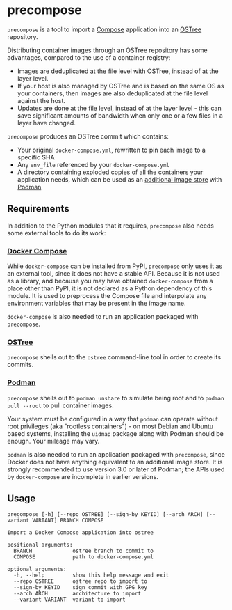 # precompose

`precompose` is a tool to import a [Compose](https://www.compose-spec.io/) application into an [OSTree](https://ostreedev.github.io/ostree/introduction/) repository.

Distributing container images through an OSTree repository has some advantages, compared to the use of a container registry:

- Images are deduplicated at the file level with OSTree, instead of at the layer level.
- If your host is also managed by OSTree and is based on the same OS as your containers, then images are also deduplicated at the file level against the host.
- Updates are done at the file level, instead of at the layer level - this can save significant amounts of bandwidth when only one or a few files in a layer have changed.

`precompose` produces an OSTree commit which contains:

- Your original `docker-compose.yml`, rewritten to pin each image to a specific SHA
- Any `env_file` referenced by your `docker-compose.yml`
- A directory containing exploded copies of all the containers your application needs, which can be used as an [additional image store](https://www.redhat.com/sysadmin/image-stores-podman) with [Podman](https://podmain.io)

## Requirements

In addition to the Python modules that it requires, `precompose` also needs some external tools to do its work:

### [Docker Compose](https://github.com/docker/compose)

While `docker-compose` can be installed from PyPI, `precompose` only uses it as an external tool, since it does not have a stable API. Because it is not used as a library, and because you may have obtained `docker-compose` from a place other than PyPI, it is not declared as a Python dependency of this module. It is used to preprocess the Compose file and interpolate any environment variables that may be present in the image name.

`docker-compose` is also needed to run an application packaged with `precompose`.

### [OSTree](https://github.com/ostreedev/ostree)

`precompose` shells out to the `ostree` command-line tool in order to create its commits.

### [Podman](https://github.com/containers/podman)

`precompose` shells out to `podman unshare` to simulate being root and to `podman pull --root` to pull container images.

Your system must be configured in a way that `podman` can operate without root privileges (aka "rootless containers") - on most Debian and Ubuntu based systems, installing the `uidmap` package along with Podman should be enough. Your mileage may vary.

`podman` is also needed to run an application packaged with `precompose`, since Docker does not have anything equivalent to an additional image store. It is strongly recommended to use version 3.0 or later of Podman; the APIs used by `docker-compose` are incomplete in earlier versions.

## Usage

```
precompose [-h] [--repo OSTREE] [--sign-by KEYID] [--arch ARCH] [--variant VARIANT] BRANCH COMPOSE

Import a Docker Compose application into ostree

positional arguments:
  BRANCH             ostree branch to commit to
  COMPOSE            path to docker-compose.yml

optional arguments:
  -h, --help         show this help message and exit
  --repo OSTREE      ostree repo to import to
  --sign-by KEYID    sign commit with GPG key
  --arch ARCH        architecture to import
  --variant VARIANT  variant to import
```
